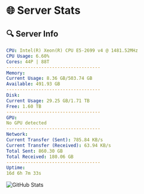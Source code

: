 # 🌐 Server Stats
## 🔍 Server Info
```yaml
CPU: Intel(R) Xeon(R) CPU E5-2699 v4 @ 1481.52MHz
CPU Usage: 6.60%
Cores: 44P | 88T
-----------------------------------
Memory:
Current Usage: 8.36 GB/503.74 GB
Available: 491.93 GB
-----------------------------------
Disk:
Current Usage: 29.25 GB/1.71 TB
Free: 1.60 TB
-----------------------------------
GPU:
No GPU detected
-----------------------------------
Network:
Current Transfer (Sent): 785.84 KB/s
Current Transfer (Received): 63.94 KB/s
Total Sent: 860.30 GB
Total Received: 180.06 GB
-----------------------------------
Uptime:
16d 6h 7m 33s
```
![GitHub Stats](https://img.shields.io/badge/Updated-2025-05-05_23:16:21-blue)